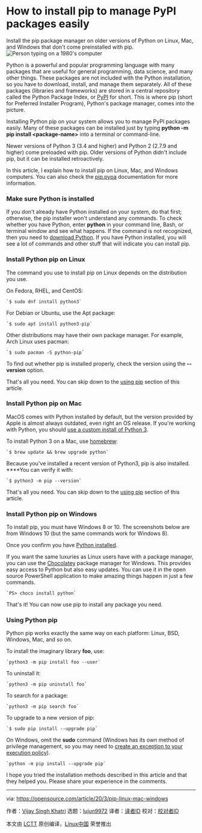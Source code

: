 [#]: collector: (lujun9972)
[#]: translator: ( )
[#]: reviewer: ( )
[#]: publisher: ( )
[#]: url: ( )
[#]: subject: (How to install pip to manage PyPI packages easily)
[#]: via: (https://opensource.com/article/20/3/pip-linux-mac-windows)
[#]: author: (Vijay Singh Khatri https://opensource.com/users/vijaytechnicalauthor)

How to install pip to manage PyPI packages easily
======
Install the pip package manager on older versions of Python on Linux,
Mac, and Windows that don't come preinstalled with pip.
![Person typing on a 1980's computer][1]

Python is a powerful and popular programming language with many packages that are useful for general programming, data science, and many other things. These packages are not included with the Python installation, so you have to download, install, and manage them separately. All of these packages (libraries and frameworks) are stored in a central repository called the Python Package Index, or [PyPI][2] for short. This is where pip (short for Preferred Installer Program), Python's package manager, comes into the picture.

Installing Python pip on your system allows you to manage PyPI packages easily. Many of these packages can be installed just by typing **python -m pip install &lt;package-name&gt;** into a terminal or command-line.

Newer versions of Python 3 (3.4 and higher) and Python 2 (2.7.9 and higher) come preloaded with pip. Older versions of Python didn't include pip, but it can be installed retroactively.

In this article, I explain how to install pip on Linux, Mac, and Windows computers. You can also check the [pip.pypa][3] documentation for more information.

### Make sure Python is installed

If you don't already have Python installed on your system, do that first; otherwise, the pip installer won't understand any commands. To check whether you have Python, enter **python** in your command line, Bash, or terminal window and see what happens. If the command is not recognized, then you need to [download Python][4]. If you have Python installed, you will see a lot of commands and other stuff that will indicate you can install pip.

### Install Python pip on Linux

The command you use to install pip on Linux depends on the distribution you use.

On Fedora, RHEL, and CentOS:


```
`$ sudo dnf install python3`
```

For Debian or Ubuntu, use the Apt package:


```
`$ sudo apt install python3-pip`
```

Other distributions may have their own package manager. For example, Arch Linux uses pacman:


```
`$ sudo pacman -S python-pip`
```

To find out whether pip is installed properly, check the version using the **\--version** option.

That's all you need. You can skip down to the [using pip][5] section of this article.

### Install Python pip on Mac

MacOS comes with Python installed by default, but the version provided by Apple is almost always outdated, even right an OS release. If you're working with Python, you should [use a custom install of Python 3][6].

To install Python 3 on a Mac, use [homebrew][7]:


```
`$ brew update && brew upgrade python`
```

Because you've installed a recent version of Python3, pip is also installed. ****You can verify it with:


```
`$ python3 -m pip --version`
```

That's all you need. You can skip down to the [using pip][5] section of this article.

### Install Python pip on Windows

To install pip, you must have Windows 8 or 10. The screenshots below are from Windows 10 (but the same commands work for Windows 8).

Once you confirm you have [Python installed][8].

If you want the same luxuries as Linux users have with a package manager, you can use the [Chocolatey][9] package manager for Windows. This provides easy access to Python but also easy updates. You can use it in the open source PowerShell application to make amazing things happen in just a few commands.


```
`PS> choco install python`
```

That's it! You can now use pip to install any package you need.

### Using Python pip

Python pip works exactly the same way on each platform: Linux, BSD, Windows, Mac, and so on.

To install the imaginary library **foo**, use:


```
`python3 -m pip install foo --user`
```

To uninstall it:


```
`python3 -m pip uninstall foo`
```

To search for a package:


```
`python3 -m pip search foo`
```

To upgrade to a new version of pip:


```
`$ sudo pip install --upgrade pip`
```

On Windows, omit the **sudo** command (Windows has its own method of privilege management, so you may need to [create an exception to your execution policy][10]).


```
`python -m pip install --upgrade pip`
```

I hope you tried the installation methods described in this article and that they helped you. Please share your experience in the comments.

--------------------------------------------------------------------------------

via: https://opensource.com/article/20/3/pip-linux-mac-windows

作者：[Vijay Singh Khatri][a]
选题：[lujun9972][b]
译者：[译者ID](https://github.com/译者ID)
校对：[校对者ID](https://github.com/校对者ID)

本文由 [LCTT](https://github.com/LCTT/TranslateProject) 原创编译，[Linux中国](https://linux.cn/) 荣誉推出

[a]: https://opensource.com/users/vijaytechnicalauthor
[b]: https://github.com/lujun9972
[1]: https://opensource.com/sites/default/files/styles/image-full-size/public/lead-images/1980s-computer-yearbook.png?itok=eGOYEKK- (Person typing on a 1980's computer)
[2]: https://pypi.org/
[3]: https://pip.pypa.io/en/stable/installing/
[4]: https://www.python.org/downloads/
[5]: tmp.u1JOYd3gs9#usage
[6]: https://opensource.com/article/19/5/python-3-default-mac
[7]: https://brew.sh
[8]: https://opensource.com/article/19/8/how-install-python-windows
[9]: https://opensource.com/article/20/3/chocolatey
[10]: https://opensource.com/article/20/3/chocolatey#admin
